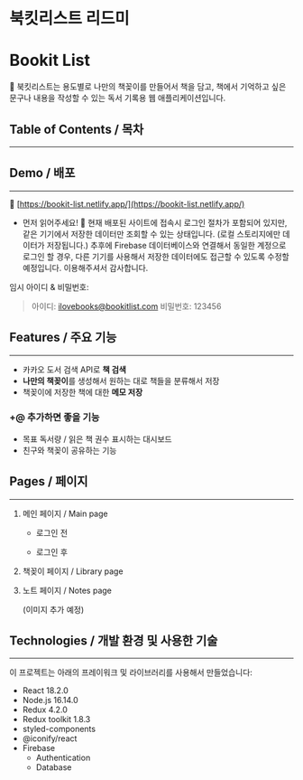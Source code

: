 # 북킷리스트 리드미

# Bookit List

<aside>
🌟 북킷리스트는 용도별로 나만의 책꽂이를 만들어서 책을 담고, 책에서 기억하고 싶은 문구나 내용을 작성할 수 있는 독서 기록용 웹 애플리케이션입니다.

</aside>

## Table of Contents / 목차

---

## Demo / 배포

---

🔗 [https://bookit-list.netlify.app/](https://bookit-list.netlify.app/)

- 먼저 읽어주세요! 🙌
  현재 배포된 사이트에 접속시 로그인 절차가 포함되어 있지만, 같은 기기에서 저장한 데이터만 조회할 수 있는 상태입니다. (로컬 스토리지에만 데이터가 저장됩니다.) 추후에 Firebase 데이터베이스와 연결해서 동일한 계정으로 로그인 할 경우, 다른 기기를 사용해서 저장한 데이터에도 접근할 수 있도록 수정할 예정입니다. 이용해주셔서 감사합니다.

임시 아이디 & 비밀번호:

> 아이디: ilovebooks@bookitlist.com
> 비밀번호: 123456

## Features / 주요 기능

---

- 카카오 도서 검색 API로 **책 검색**
- **나만의 책꽂이**를 생성해서 원하는 대로 책들을 분류해서 저장
- 책꽂이에 저장한 책에 대한 **메모 저장**

### +@ 추가하면 좋을 기능

- 목표 독서량 / 읽은 책 권수 표시하는 대시보드
- 친구와 책꽂이 공유하는 기능

## Pages / 페이지

---

1. 메인 페이지 / Main page

   - 로그인 전

   - 로그인 후

2. 책꽂이 페이지 / Library page

3. 노트 페이지 / Notes page

   (이미지 추가 예정)

## Technologies / 개발 환경 및 사용한 기술

---

이 프로젝트는 아래의 프레이워크 및 라이브러리를 사용해서 만들었습니다:

- React 18.2.0
- Node.js 16.14.0
- Redux 4.2.0
- Redux toolkit 1.8.3
- styled-components
- @iconify/react
- Firebase
  - Authentication
  - Database

